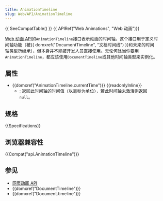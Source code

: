 ```yaml
---
title: AnimationTimeline
slug: Web/API/AnimationTimeline
---
```

{{ SeeCompatTable() }} {{ APIRef("Web Animations", "Web 动画")}}

[Web 动画 API](/en-US/docs/Web/API/Web_Animations_API)的`AnimationTimeline`接口表示动画的时间轴。这个接口用于定义时间轴功能（被{{ domxref("DocumentTimeline", "文档时间线") }}和未来的时间轴类型所继承），但本身并不能被开发人员直接使用。无论何处当你要用`AnimationTimeline`，都应该使用`DocumentTimeline`或其他时间轴类型来实例化。

## 属性

- {{domxref("AnimationTimeline.currentTime")}} {{readonlyInline}}
  - : 返回此时间轴的时间值（以毫秒为单位），若此时间轴未激活则返回`null`。

## 规格

{{Specifications}}

## 浏览器兼容性

{{Compat("api.AnimationTimeline")}}

## 参见

- [网页动画 API](/en-US/docs/Web/API/Web_Animations_API)
- {{domxref("DocumentTimeline")}}
- {{domxref("Document.timeline")}}
